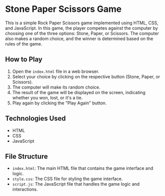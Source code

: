 # Stone Paper Scissors Game

This is a simple Rock Paper Scissors game implemented using HTML, CSS, and JavaScript. In this game, the player competes against the computer by choosing one of the three options: Stone, Paper, or Scissors. The computer also makes a random choice, and the winner is determined based on the rules of the game.

## How to Play

1. Open the `index.html` file in a web browser.
2. Select your choice by clicking on the respective button (Stone, Paper, or Scissors).
3. The computer will make its random choice.
4. The result of the game will be displayed on the screen, indicating whether you won, lost, or it's a tie.
5. Play again by clicking the "Play Again" button.

## Technologies Used

- HTML
- CSS
- JavaScript

## File Structure

- `index.html`: The main HTML file that contains the game interface and logic.
- `style.css`: The CSS file for styling the game interface.
- `script.js`: The JavaScript file that handles the game logic and interactions.
